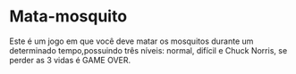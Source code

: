 # Mata-mosquito
Este é um jogo em que você deve matar os mosquitos durante um determinado tempo,possuindo três níveis: normal, difícil e Chuck Norris, se perder as 3 vidas é GAME OVER.
